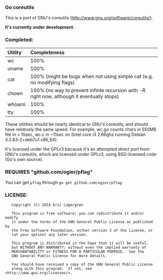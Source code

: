 ### Go coreutils

This is a port of GNU's coreutils (http://www.gnu.org/software/coreutils/).

**It's currently under development.**

### Completed:

| Utility | Completeness   |
|:--------|:---------------|
| wc      | 100%           |
| uname   | 100%           |
| cat     | 100% (might be bugs when not using simple cat (e.g. no modifying flags)   |
| chown   | 100% (no way to prevent infinte recursion with -R right now, although it eventually stops) |
| whoami  | 100%           |
| tty     | 100%           |

These utilities should be nearly identical to GNU's coreutils, and should have *relatively* the same speed. For example, wc.go counts chars in 550MB file in < 15sec, wc.c in ~11sec on (Intel core i3 2.66ghz running Debian 3.2.63-2+deb7u1 x86_64).

It's licensed under the GPLv3 because it's an attempted direct port from GNU's coreutils, which are licensed under GPLv3, using BSD-licensed code (Go's own source).

### REQUIRES "github.com/ogier/pflag"
You can get `pflag` through `go get github.com/ogier/pflag`

### LICENSE:

```
   Copyright (C) 2014 Eric Lagergren

   This program is free software: you can redistribute it and/or modify
   it under the terms of the GNU General Public License as published by
   the Free Software Foundation, either version 3 of the License, or
   (at your option) any later version.

   This program is distributed in the hope that it will be useful,
   but WITHOUT ANY WARRANTY; without even the implied warranty of
   MERCHANTABILITY or FITNESS FOR A PARTICULAR PURPOSE.  See the
   GNU General Public License for more details.

   You should have received a copy of the GNU General Public License
   along with this program.  If not, see <http://www.gnu.org/licenses/>.
```
